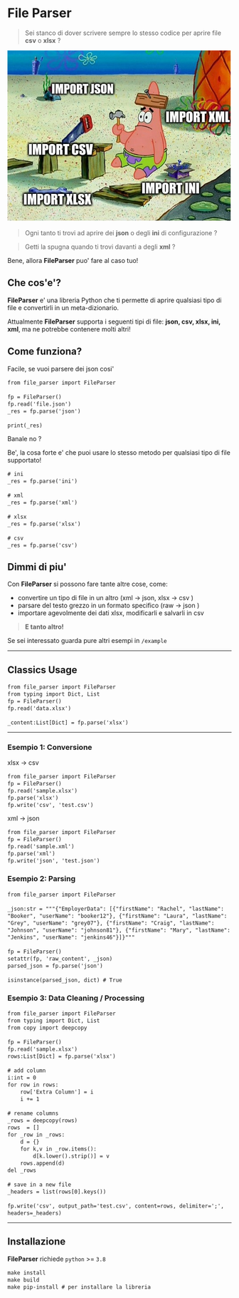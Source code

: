 # File Parser

>Sei stanco di dover scrivere sempre lo stesso codice per aprire file **csv** o **xlsx** ?  

![](./docs/patrick.jpg)

> Ogni tanto ti trovi ad aprire dei **json** o degli **ini** di configurazione ?

> Getti la spugna quando ti trovi davanti a degli **xml** ?

Bene, allora **FileParser** puo' fare al caso tuo!


## Che cos'e'?
**FileParser** e' una libreria Python che ti permette di aprire qualsiasi tipo di file e convertirli in un meta-dizionario.

Attualmente **FileParser** supporta i seguenti tipi di file: **json, csv, xlsx, ini, xml**, ma ne potrebbe contenere molti altri!

## Come funziona?
Facile, se vuoi parsere dei json cosi'

```{.py}
from file_parser import FileParser

fp = FileParser()
fp.read('file.json')
_res = fp.parse('json')

print(_res)

```

Banale no ?

Be', la cosa forte e' che puoi usare lo stesso metodo per qualsiasi tipo di file supportato!

```{.py}
# ini
_res = fp.parse('ini')

# xml
_res = fp.parse('xml')

# xlsx
_res = fp.parse('xlsx')

# csv
_res = fp.parse('csv')

```

## Dimmi di piu'
Con **FileParser** si possono fare tante altre cose, come:
* convertire un tipo di file in un altro (xml -> json, xlsx -> csv )
* parsare del testo grezzo in un formato specifico (raw -> json )
* importare agevolmente dei dati xlsx, modificarli e salvarli in csv 

>**E tanto altro!**

Se sei interessato guarda pure altri esempi in `/example`

---

## Classics Usage

```
from file_parser import FileParser
from typing import Dict, List
fp = FileParser()
fp.read('data.xlsx')

_content:List[Dict] = fp.parse('xlsx')
```

---

### Esempio 1: Conversione
xlsx -> csv

``` {.py}
from file_parser import FileParser
fp = FileParser()
fp.read('sample.xlsx')
fp.parse('xlsx')
fp.write('csv', 'test.csv')
```

xml -> json
``` {.py}
from file_parser import FileParser
fp = FileParser()
fp.read('sample.xml')
fp.parse('xml')
fp.write('json', 'test.json')
```

### Esempio 2: Parsing
```{.py}
from file_parser import FileParser

_json:str = """{"EmployerData": [{"firstName": "Rachel", "lastName": "Booker", "userName": "booker12"}, {"firstName": "Laura", "lastName": "Grey", "userName": "grey07"}, {"firstName": "Craig", "lastName": "Johnson", "userName": "johnson81"}, {"firstName": "Mary", "lastName": "Jenkins", "userName": "jenkins46"}]}"""

fp = FileParser()
setattr(fp, 'raw_content', _json)
parsed_json = fp.parse('json')

isinstance(parsed_json, dict) # True
```

### Esempio 3: Data Cleaning / Processing
```{.py}
from file_parser import FileParser
from typing import Dict, List
from copy import deepcopy

fp = FileParser()
fp.read('sample.xlsx')
rows:List[Dict] = fp.parse('xlsx')

# add column
i:int = 0
for row in rows:
    row['Extra Column'] = i
    i += 1

# rename columns
_rows = deepcopy(rows)
rows  = []
for _row in _rows:
    d = {}
    for k,v in _row.items():
        d[k.lower().strip()] = v
    rows.append(d)
del _rows

# save in a new file
_headers = list(rows[0].keys())

fp.write('csv', output_path='test.csv', content=rows, delimiter=';', headers=_headers)

```


---
## Installazione

**FileParser** richiede `python` >= `3.8` 


```{.sh}
make install
make build
make pip-install # per installare la libreria
```
